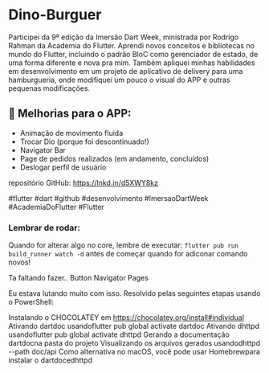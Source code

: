 # Dino-Burguer

Participei da 9ª edição da Imersão Dart Week, ministrada por Rodrigo Rahman da Academia do Flutter. Aprendi novos conceitos e bibliotecas no mundo do Flutter, incluindo o padrão BloC como gerenciador de estado, de uma forma diferente e nova pra mim. Também apliquei minhas habilidades em desenvolvimento em um projeto de aplicativo de delivery para uma hamburgueria, onde modifiquei um pouco o visual do APP e outras pequenas modificações.

## 👾 Melhorias para o APP:
- Animação de movimento fluida
- Trocar Dio (porque foi descontinuado!)
- Navigator Bar
- Page de pedidos realizados (em andamento, concluídos)
- Deslogar perfil de usuário

repositório GitHub: https://lnkd.in/d5XWY8kz

#flutter #dart #github #desenvolvimento #ImersaoDartWeek #AcademiaDoFlutter #Flutter

### Lembrar de rodar:
Quando for alterar algo no core, lembre de executar:
``` flutter pub run build_runner watch -d ```
antes de começar quando for adiconar comando novos!

Ta faltando fazer..
Button Navigator Pages

Eu estava lutando muito com isso. Resolvido pelas seguintes etapas usando o PowerShell:

Instalando o CHOCOLATEY em https://chocolatey.org/install#individual
Ativando dartdoc usandoflutter pub global activate dartdoc
Ativando dhttpd usandoflutter pub global activate dhttpd
Gerando a documentação dartdocna pasta do projeto
Visualizando os arquivos gerados usandodhttpd --path doc/api
Como alternativa no macOS, você pode usar Homebrewpara instalar o dartdocedhttpd